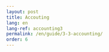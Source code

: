 ```yaml
---
layout: post
title: Accouting
lang: en
lang-ref: accounting3
permalink: /en/guide/3-3-accounting/
order: 6
---
```

